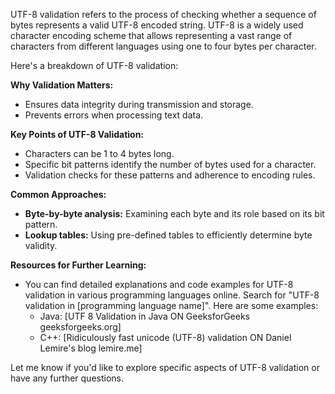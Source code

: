 UTF-8 validation refers to the process of checking whether a sequence of bytes represents a valid UTF-8 encoded string. UTF-8 is a widely used character encoding scheme that allows representing a vast range of characters from different languages using one to four bytes per character.

Here's a breakdown of UTF-8 validation:

**Why Validation Matters:**

- Ensures data integrity during transmission and storage.
- Prevents errors when processing text data.

**Key Points of UTF-8 Validation:**

- Characters can be 1 to 4 bytes long.
- Specific bit patterns identify the number of bytes used for a character.
- Validation checks for these patterns and adherence to encoding rules.

**Common Approaches:**

- **Byte-by-byte analysis:** Examining each byte and its role based on its bit pattern.
- **Lookup tables:** Using pre-defined tables to efficiently determine byte validity.

**Resources for Further Learning:**

- You can find detailed explanations and code examples for UTF-8 validation in various programming languages online. Search for "UTF-8 validation in [programming language name]". Here are some examples:
    - Java: [UTF 8 Validation in Java ON GeeksforGeeks geeksforgeeks.org]
    - C++: [Ridiculously fast unicode (UTF-8) validation ON Daniel Lemire's blog lemire.me]

Let me know if you'd like to explore specific aspects of UTF-8 validation or have any further questions.

